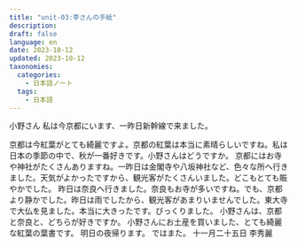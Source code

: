 ```yaml
---
title: "unit-03:李さんの手紙"
description: 
draft: false
language: en
date: 2023-10-12
updated: 2023-10-12
taxonomies:
  categories:
    - 日本語ノート
  tags:
    - 日本語
---
```


小野さん
  私は今京都にいます、一昨日新幹線で来ました。


<!-- more -->

  京都は今紅葉がとても綺麗ですよ。京都の紅葉は本当に素晴らしいですね。私は日本の季節の中で、秋が一番好きです。小野さんはどうですか。
  京都にはお寺や神社がたくさんありますね。一昨日は金閣寺や八坂神社など、色々な所へ行きました。天気がよかったですから、観光客がたくさんいました。どこもとても賑やかでした。
  昨日は奈良へ行きました。奈良もお寺が多いですね。でも、京都より静かでした。昨日は雨でしたから、観光客があまりいませんでした。東大寺で大仏を見ました。本当に大きったです。びっくりました。
  小野さんは、京都と奈良と、どちらが好きですか。
  小野さんにお土産を買いました、とても綺麗な紅葉の葉書です。
  明日の夜帰ります。
  ではまた。
十一月二十五日
李秀麗





